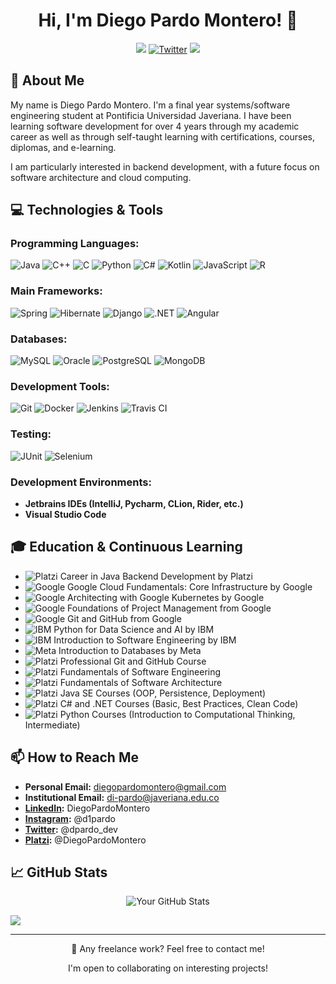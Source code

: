 <h1 align="center">Hi, I'm Diego Pardo Montero! 🐥</h1>
<p align="center">
  <a href="https://www.linkedin.com/in/diegopardomontero/"><img src="https://img.shields.io/badge/LinkedIn-Connect-blue"></a>
  <a href="https://twitter.com/dpardo_dev"><img src="https://img.shields.io/twitter/follow/dpardo_dev?label=Twitter&style=social" alt="Twitter"></a>
  <a href="https://platzi.com/p/DiegoPardoMontero/"><img src="https://img.shields.io/badge/Platzi-Profile-green"></a>
</p>

## 📖 About Me

My name is Diego Pardo Montero. I'm a final year systems/software engineering student at Pontificia Universidad Javeriana. I have been learning software development for over 4 years through my academic career as well as through self-taught learning with certifications, courses, diplomas, and e-learning.

I am particularly interested in backend development, with a future focus on software architecture and cloud computing.

## 💻 Technologies & Tools

### Programming Languages:

![Java](https://img.shields.io/badge/Java-007396?style=for-the-badge&logo=java&logoColor=white)
![C++](https://img.shields.io/badge/C++-00599C?style=for-the-badge&logo=cplusplus&logoColor=white)
![C](https://img.shields.io/badge/C-00599C?style=for-the-badge&logo=c&logoColor=white)
![Python](https://img.shields.io/badge/Python-3776AB?style=for-the-badge&logo=python&logoColor=white)
![C#](https://img.shields.io/badge/C%23-239120?style=for-the-badge&logo=csharp&logoColor=white)
![Kotlin](https://img.shields.io/badge/Kotlin-0095D5?&style=for-the-badge&logo=kotlin&logoColor=white)
![JavaScript](https://img.shields.io/badge/JavaScript-F7DF1E?style=for-the-badge&logo=javascript&logoColor=white)
![R](https://img.shields.io/badge/R-276DC3?style=for-the-badge&logo=r&logoColor=white)

### Main Frameworks:

![Spring](https://img.shields.io/badge/Spring-6DB33F?style=for-the-badge&logo=spring&logoColor=white)
![Hibernate](https://img.shields.io/badge/Hibernate-59666C?style=for-the-badge&logo=hibernate&logoColor=white)
![Django](https://img.shields.io/badge/Django-092E20?style=for-the-badge&logo=django&logoColor=white)
![.NET](https://img.shields.io/badge/.NET-512BD4?style=for-the-badge&logo=dotnet&logoColor=white)
![Angular](https://img.shields.io/badge/Angular-DD0031?style=for-the-badge&logo=angular&logoColor=white)

### Databases:

![MySQL](https://img.shields.io/badge/MySQL-4479A1?style=for-the-badge&logo=mysql&logoColor=white)
![Oracle](https://img.shields.io/badge/Oracle-F80000?style=for-the-badge&logo=oracle&logoColor=white)
![PostgreSQL](https://img.shields.io/badge/PostgreSQL-316192?style=for-the-badge&logo=postgresql&logoColor=white)
![MongoDB](https://img.shields.io/badge/MongoDB-47A248?style=for-the-badge&logo=mongodb&logoColor=white)

### Development Tools:

![Git](https://img.shields.io/badge/Git-F05032?style=for-the-badge&logo=git&logoColor=white)
![Docker](https://img.shields.io/badge/Docker-2496ED?style=for-the-badge&logo=docker&logoColor=white)
![Jenkins](https://img.shields.io/badge/Jenkins-D24939?style=for-the-badge&logo=jenkins&logoColor=white)
![Travis CI](https://img.shields.io/badge/Travis_CI-3EAAAF?style=for-the-badge&logo=travisci&logoColor=white)

### Testing:

![JUnit](https://img.shields.io/badge/JUnit-25A162?style=for-the-badge&logo=junit5&logoColor=white)
![Selenium](https://img.shields.io/badge/Selenium-43B02A?style=for-the-badge&logo=selenium&logoColor=white)

### Development Environments:

- **Jetbrains IDEs (IntelliJ, Pycharm, CLion, Rider, etc.)**
- **Visual Studio Code**

## 🎓 Education & Continuous Learning

- ![Platzi](https://upload.wikimedia.org/wikipedia/commons/thumb/e/ef/Platzi_icon_2020.svg/64px-Platzi_icon_2020.svg.png) Career in Java Backend Development by Platzi
- ![Google](https://upload.wikimedia.org/wikipedia/commons/thumb/4/4a/Logo_2013_Google.png/64px-Logo_2013_Google.png) Google Cloud Fundamentals: Core Infrastructure by Google
- ![Google](https://upload.wikimedia.org/wikipedia/commons/thumb/4/4a/Logo_2013_Google.png/64px-Logo_2013_Google.png) Architecting with Google Kubernetes by Google
- ![Google](https://upload.wikimedia.org/wikipedia/commons/thumb/4/4a/Logo_2013_Google.png/64px-Logo_2013_Google.png) Foundations of Project Management from Google
- ![Google](https://upload.wikimedia.org/wikipedia/commons/thumb/4/4a/Logo_2013_Google.png/64px-Logo_2013_Google.png) Git and GitHub from Google
- ![IBM](https://upload.wikimedia.org/wikipedia/commons/thumb/5/51/IBM_logo.svg/64px-IBM_logo.svg.png) Python for Data Science and AI by IBM
- ![IBM](https://upload.wikimedia.org/wikipedia/commons/thumb/5/51/IBM_logo.svg/64px-IBM_logo.svg.png) Introduction to Software Engineering by IBM
- ![Meta](https://upload.wikimedia.org/wikipedia/commons/thumb/0/0e/Meta_Platforms_Inc._logo.svg/64px-Meta_Platforms_Inc._logo.svg.png) Introduction to Databases by Meta
- ![Platzi](https://upload.wikimedia.org/wikipedia/commons/thumb/e/ef/Platzi_icon_2020.svg/64px-Platzi_icon_2020.svg.png) Professional Git and GitHub Course
- ![Platzi](https://upload.wikimedia.org/wikipedia/commons/thumb/e/ef/Platzi_icon_2020.svg/64px-Platzi_icon_2020.svg.png) Fundamentals of Software Engineering
- ![Platzi](https://upload.wikimedia.org/wikipedia/commons/thumb/e/ef/Platzi_icon_2020.svg/64px-Platzi_icon_2020.svg.png) Fundamentals of Software Architecture
- ![Platzi](https://upload.wikimedia.org/wikipedia/commons/thumb/e/ef/Platzi_icon_2020.svg/64px-Platzi_icon_2020.svg.png) Java SE Courses (OOP, Persistence, Deployment)
- ![Platzi](https://upload.wikimedia.org/wikipedia/commons/thumb/e/ef/Platzi_icon_2020.svg/64px-Platzi_icon_2020.svg.png) C# and .NET Courses (Basic, Best Practices, Clean Code)
- ![Platzi](https://upload.wikimedia.org/wikipedia/commons/thumb/e/ef/Platzi_icon_2020.svg/64px-Platzi_icon_2020.svg.png) Python Courses (Introduction to Computational Thinking, Intermediate)


## 📫 How to Reach Me

- **Personal Email:** diegopardomontero@gmail.com
- **Institutional Email:** di-pardo@javeriana.edu.co
- **[LinkedIn](https://www.linkedin.com/in/diegopardomontero/):** DiegoPardoMontero
- **[Instagram](https://www.instagram.com/d1pardo/):** @d1pardo
- **[Twitter](https://twitter.com/dpardo_dev):** @dpardo_dev
- **[Platzi](https://platzi.com/p/DiegoPardoMontero/):** @DiegoPardoMontero

## 📈 GitHub Stats

<p align="center">
  <img src="https://github-readme-stats.vercel.app/api?username=DiegoPardoMontero&show_icons=true&theme=algolia" alt="Your GitHub Stats">
</p>

![](https://komarev.com/ghpvc/?username=DiegoPardoMontero&color=blue&style=&style=flat-square)

---

<p align="center">💼 Any freelance work? Feel free to contact me!</p>
<p align="center">I'm open to collaborating on interesting projects!</p>
